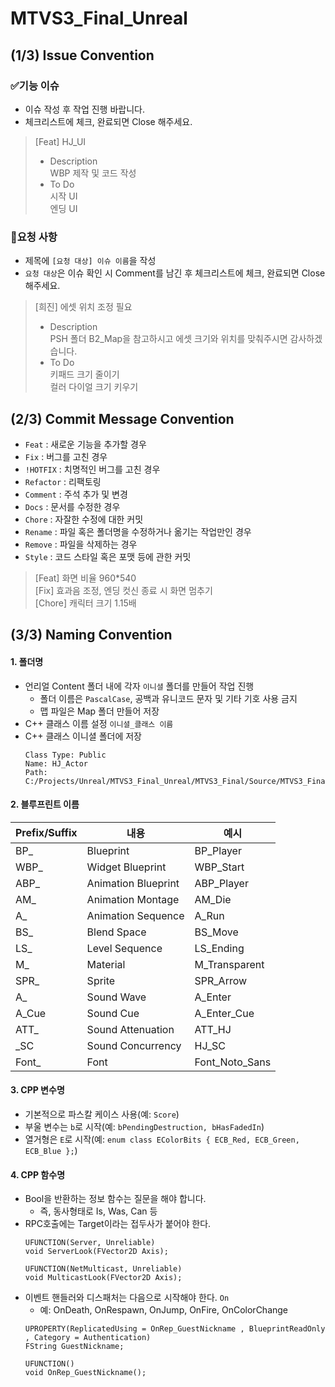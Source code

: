 # MTVS3_Final_Unreal

## (1/3) Issue Convention
### ✅기능 이슈
* 이슈 작성 후 작업 진행 바랍니다.
* 체크리스트에 체크, 완료되면 Close 해주세요.<br>
> [Feat] HJ_UI<br>
> * Description<br>
> WBP 제작 및 코드 작성<br>
> * To Do<br>
> 시작 UI<br>
> 엔딩 UI
### 🙏요청 사항
* 제목에 ```[요청 대상] 이슈 이름```을 작성
* ```요청 대상```은 이슈 확인 시 Comment를 남긴 후 체크리스트에 체크, 완료되면 Close 해주세요.
> [희진] 에셋 위치 조정 필요<br>
> * Description<br>
> PSH 폴더 B2_Map을 참고하시고 에셋 크기와 위치를 맞춰주시면 감사하겠습니다.<br>
> * To Do<br>
> 키패드 크기 줄이기<br>
> 컬러 다이얼 크기 키우기

## (2/3) Commit Message Convention
* ```Feat``` : 새로운 기능을 추가할 경우
* ```Fix``` : 버그를 고친 경우
* ```!HOTFIX``` : 치명적인 버그를 고친 경우
* ```Refactor``` : 리팩토링
* ```Comment``` : 주석 추가 및 변경
* ```Docs``` : 문서를 수정한 경우
* ```Chore``` : 자잘한 수정에 대한 커밋
* ```Rename``` : 파일 혹은 폴더명을 수정하거나 옮기는 작업만인 경우
* ```Remove``` : 파일을 삭제하는 경우
* ```Style``` : 코드 스타일 혹은 포맷 등에 관한 커밋
> [Feat] 화면 비율 960*540<br>
> [Fix] 효과음 조정, 엔딩 컷신 종료 시 화면 멈추기<br>
> [Chore] 캐릭터 크기 1.15배<br>

## (3/3) Naming Convention
#### 1. 폴더명
* 언리얼 Content 폴더 내에 각자 ```이니셜``` 폴더를 만들어 작업 진행
  * 폴더 이름은 ```PascalCase```, 공백과 유니코드 문자 및 기타 기호 사용 금지
  * 맵 파일은 Map 폴더 만들어 저장
* C++ 클래스 이름 설정 ```이니셜_클래스 이름```
* C++ 클래스 이니셜 폴더에 저장
  ```
  Class Type: Public
  Name: HJ_Actor
  Path: C:/Projects/Unreal/MTVS3_Final_Unreal/MTVS3_Final/Source/MTVS3_Final/Public/HJ
  ```
  
#### 2. 블루프린트 이름

|Prefix/Suffix|내용|예시|
|------|---|---|
|BP_|Blueprint|BP_Player|
|WBP_|Widget Blueprint|WBP_Start|
|ABP_|Animation Blueprint|ABP_Player|
|AM_|Animation Montage|AM_Die|
|A_|Animation Sequence|A_Run|
|BS_|Blend Space|BS_Move|
|LS_|Level Sequence|LS_Ending|
|M_|Material|M_Transparent|
|SPR_|Sprite|SPR_Arrow|
|A_|Sound Wave|A_Enter|
|A_Cue|Sound Cue|A_Enter_Cue|
|ATT_|Sound Attenuation|ATT_HJ|
|_SC|Sound Concurrency|HJ_SC|
|Font_|Font|Font_Noto_Sans|

#### 3. CPP 변수명
  * 기본적으로 파스칼 케이스 사용(예: ```Score```)
  * 부울 변수는 ```b```로 시작(예: ```bPendingDestruction, bHasFadedIn```)
  * 열거형은 ```E```로 시작(예: ```enum class EColorBits { ECB_Red, ECB_Green, ECB_Blue };```)

#### 4. CPP 함수명
* Bool을 반환하는 정보 함수는 질문을 해야 합니다.
  * 즉, 동사형태로 Is, Was, Can 등
* RPC호출에는 Target이라는 접두사가 붙어야 한다.
  ```
  UFUNCTION(Server, Unreliable)
  void ServerLook(FVector2D Axis);

  UFUNCTION(NetMulticast, Unreliable)
  void MulticastLook(FVector2D Axis);
  ```
* 이벤트 핸들러와 디스패처는 다음으로 시작해야 한다. ```On```
  * 예: OnDeath, OnRespawn, OnJump, OnFire, OnColorChange
  ```
  UPROPERTY(ReplicatedUsing = OnRep_GuestNickname , BlueprintReadOnly , Category = Authentication)
  FString GuestNickname;

  UFUNCTION()
  void OnRep_GuestNickname();
  ```
